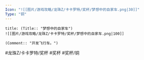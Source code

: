 ```yaml
---
Icon: "![[图片/游戏攻略/龙珠Z/卡卡罗特/奖杯/梦想中的自家车.png|30]]"
Type: "铜"
---
```

```ad-common-bronze-trophy
title: (Title:: "梦想中的自家车")
![[图片/游戏攻略/龙珠Z/卡卡罗特/奖杯/梦想中的自家车.png|100]]

(Comment:: "开发飞行车。")
```

#龙珠Z/卡卡罗特/奖杯 #奖杯 #奖杯/铜
